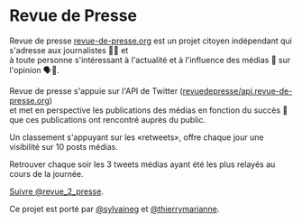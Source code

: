 # Revue de Presse

Revue de presse [revue-de-presse.org](https://revue-de-presse.org) est un projet citoyen indépendant qui s'adresse aux journalistes ✍🏼 et   
à toute personne s'intéressant à l'actualité et à l'influence des médias 📰 sur l'opinion 🗣🧠.

Revue de presse s'appuie sur l'API de Twitter ([revuedepresse/api.revue-de-presse.org](https://github.com/revuedepresse/api.revue-de-presse.org))  
et met en perspective les publications des médias en fonction du succès 🤯
que ces publications ont rencontré auprès du public. 

Un classement s'appuyant sur les «retweets», 
offre chaque jour une visibilité sur 10 posts médias.

Retrouver chaque soir les 3 tweets médias ayant été les plus relayés au cours de la journée.

[Suivre @revue_2_presse](https://twitter.com/revue_2_presse).

Ce projet est porté par [@sylvaineg](https://github.com/sylvaineg) et [@thierrymarianne](https://github.com/thierrymarianne).
